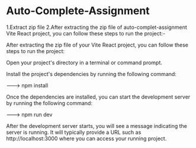 # Auto-Complete-Assignment
1.Extract zip file 
2.After extracting the zip file of auto-complet-assignment Vite React project, you can follow these steps to run the project:-

After extracting the zip file of your Vite React project, you can follow these steps to run the project:

Open your project's directory in a terminal or command prompt.

Install the project's dependencies by running the following command:

---> npm install


Once the dependencies are installed, you can start the development server by running the following command:

---> npm run dev


After the development server starts, you will see a message indicating the server is running. It will typically provide a URL such as http://localhost:3000 where you can access your running project.
